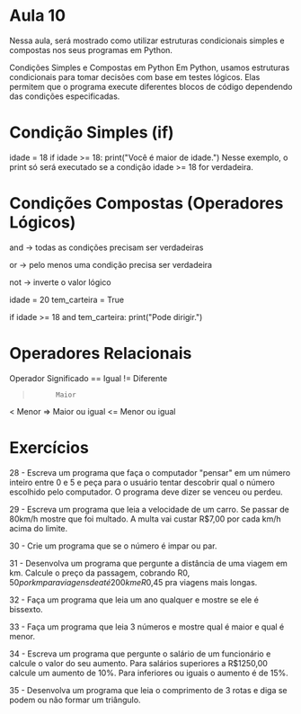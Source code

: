 # Aula 10
Nessa aula, será mostrado como utilizar estruturas condicionais simples e compostas nos seus programas em Python.

Condições Simples e Compostas em Python
Em Python, usamos estruturas condicionais para tomar decisões com base em testes lógicos. Elas permitem que o programa execute diferentes blocos de código dependendo das condições especificadas.

# Condição Simples (if)
idade = 18
if idade >= 18:
  print("Você é maior de idade.")
Nesse exemplo, o print só será executado se a condição idade >= 18 for verdadeira.

# Condições Compostas (Operadores Lógicos)
and → todas as condições precisam ser verdadeiras

or → pelo menos uma condição precisa ser verdadeira

not → inverte o valor lógico

idade = 20
tem_carteira = True

if idade >= 18 and tem_carteira:
    print("Pode dirigir.")
# Operadores Relacionais
Operador    Significado
==          Igual 
!=          Diferente
>           Maior 
<           Menor 
=>          Maior ou igual 
<=          Menor ou igual

# Exercícios

28 - Escreva um programa que faça o computador "pensar" em um número inteiro entre 0 e 5 e peça para o usuário tentar descobrir qual o número escolhido pelo computador. O programa deve dizer se venceu ou perdeu.

29 - Escreva um programa que leia a velocidade de um carro. Se passar de 80km/h mostre que foi multado. A multa vai custar R$7,00 por cada km/h acima do limite.

30 - Crie um programa que se o número é impar ou par.

31 - Desenvolva um programa que pergunte a distância de uma viagem em km. Calcule o preço da passagem, cobrando R$0,50 por km para viagens de até 200km e R$0,45 pra viagens mais longas.

32 - Faça um programa que leia um ano qualquer e mostre se ele é bissexto.

33 - Faça um programa que leia 3 números e mostre qual é maior e qual é menor.

34 - Escreva um programa que pergunte o salário de um funcionário e calcule o valor do seu aumento. Para salários superiores a R$1250,00 calcule um aumento de 10%. Para inferiores ou iguais o aumento é de 15%.

35 - Desenvolva um programa que leia o comprimento de 3 rotas e diga se podem ou não formar um triângulo.

